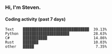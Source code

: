 ### Hi, I'm Steven.

#### Coding activity (past 7 days)
```
Text    ▓▓▓▓▓▓▓▓▓▓▓▓▓▓▓▓▓▓▓▓▓▓▓▓▓▓▓▓▓▓  39.13%
Python  ▓▓▓▓▓▓▓▓▓▓▓▓▓▓▓▓▓▓▓▓▓           28.63%
C#      ▓▓▓▓▓▓▓▓▓▓▓                     14.86%
Rust    ▓▓▓▓▓▓▓                         10.03%
other   ▓▓▓▓▓                            7.35%
```
